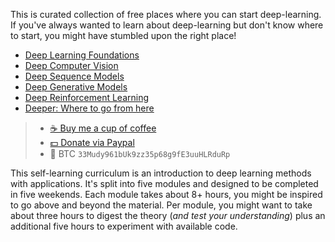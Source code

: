 This is curated collection of free places where you can start deep-learning. If you've
always wanted to learn about deep-learning but don't know where to start, you might have
stumbled upon the right place!

- [Deep Learning Foundations](./ch1-deep-learning-foundations.md)
- [Deep Computer Vision](./ch2-deep-computer-vision.md)
- [Deep Sequence Models](./ch3-deep-sequence-models.md)
- [Deep Generative Models](./ch4-deep-generative-models.md)
- [Deep Reinforcement Learning](./ch5-deep-reinforcement-learning.md)
- [Deeper: Where to go from here](./ch6-deeper.md)

> - [☕️ Buy me a cup of coffee](https://ko-fi.com/minimithi)
> - [💵 Donate via Paypal](http://paypal.me/minimithi)
> - 💙 BTC `33Mudy961bUk9zz35p68g9fE3uuHLRduRp`

This self-learning curriculum is an introduction to deep learning methods with applications.
It's split into five modules and designed to be completed in five weekends. Each module takes
about 8+ hours, you might be inspired to go above and beyond the material. Per module,
you might want to take about three hours to digest the theory (_and test your understanding_)
plus an additional five hours to experiment with available code.

